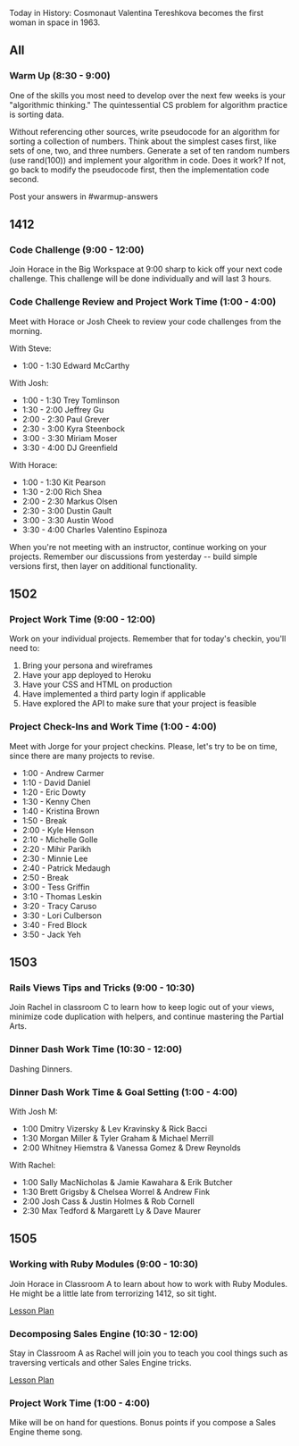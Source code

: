 Today in History: Cosmonaut Valentina Tereshkova becomes the first woman in space in 1963.

## All

### Warm Up (8:30 - 9:00)

One of the skills you most need to develop over the next few weeks is your "algorithmic thinking." The quintessential CS problem for algorithm practice is sorting data.

Without referencing other sources, write pseudocode for an algorithm for sorting a collection of numbers. Think about the simplest cases first, like sets of one, two, and three numbers.
Generate a set of ten random numbers (use rand(100)) and implement your algorithm in code. Does it work? If not, go back to modify the pseudocode first, then the implementation code second.

Post your answers in #warmup-answers

## 1412

### Code Challenge (9:00 - 12:00)

Join Horace in the Big Workspace at 9:00 sharp to kick off your next code challenge. This challenge will be done individually and will last 3 hours.

### Code Challenge Review and Project Work Time (1:00 - 4:00)

Meet with Horace or Josh Cheek to review your code challenges from the morning.

With Steve:

* 1:00 - 1:30 Edward McCarthy

With Josh:

* 1:00 - 1:30 Trey Tomlinson
* 1:30 - 2:00 Jeffrey Gu
* 2:00 - 2:30 Paul Grever
* 2:30 - 3:00 Kyra Steenbock
* 3:00 - 3:30 Miriam Moser
* 3:30 - 4:00 DJ Greenfield

With Horace:

* 1:00 - 1:30 Kit Pearson
* 1:30 - 2:00 Rich Shea
* 2:00 - 2:30 Markus Olsen
* 2:30 - 3:00 Dustin Gault
* 3:00 - 3:30 Austin Wood
* 3:30 - 4:00 Charles Valentino Espinoza

When you're not meeting with an instructor, continue working on your projects. Remember our discussions from yesterday -- build simple versions first, then layer on additional functionality.

## 1502

### Project Work Time (9:00 - 12:00)

Work on your individual projects. Remember that for today's checkin, you'll need to:

1. Bring your persona and wireframes
2. Have your app deployed to Heroku
3. Have your CSS and HTML on production
4. Have implemented a third party login if applicable
5. Have explored the API to make sure that your project is feasible

### Project Check-Ins and Work Time (1:00 - 4:00)

Meet with Jorge for your project checkins. Please, let's try to be on time, since there are many projects to revise.

* 1:00 - Andrew Carmer
* 1:10 - David Daniel
* 1:20 - Eric Dowty
* 1:30 - Kenny Chen
* 1:40 - Kristina Brown
* 1:50 - Break
* 2:00 - Kyle Henson
* 2:10 - Michelle Golle
* 2:20 - Mihir Parikh
* 2:30 - Minnie Lee
* 2:40 - Patrick Medaugh
* 2:50 - Break
* 3:00 - Tess Griffin
* 3:10 - Thomas Leskin
* 3:20 - Tracy Caruso
* 3:30 - Lori Culberson
* 3:40 - Fred Block
* 3:50 - Jack Yeh

## 1503

### Rails Views Tips and Tricks (9:00 - 10:30)

Join Rachel in classroom C to learn how to keep logic out of your views, minimize code duplication with helpers, and continue mastering the Partial Arts.

### Dinner Dash Work Time (10:30 - 12:00)

Dashing Dinners.

### Dinner Dash Work Time & Goal Setting (1:00 - 4:00)

With Josh M:

* 1:00 Dmitry Vizersky & Lev Kravinsky & Rick Bacci
* 1:30 Morgan Miller & Tyler Graham & Michael Merrill
* 2:00 Whitney Hiemstra & Vanessa Gomez & Drew Reynolds

With Rachel:

* 1:00 Sally MacNicholas & Jamie Kawahara & Erik Butcher
* 1:30 Brett Grigsby & Chelsea Worrel & Andrew Fink
* 2:00 Josh Cass & Justin Holmes & Rob Cornell
* 2:30 Max Tedford & Margarett Ly & Dave Maurer

## 1505

### Working with Ruby Modules (9:00 - 10:30)

Join Horace in Classroom A to learn about how to work with Ruby Modules. He might be a little late from terrorizing 1412, so sit tight.

[Lesson Plan](https://github.com/turingschool/lesson_plans/blob/master/ruby_01-object_oriented_programming_with_ruby/modules.markdown)

### Decomposing Sales Engine (10:30 - 12:00)

Stay in Classroom A as Rachel will join you to teach you cool things such as traversing verticals and other Sales Engine tricks.

[Lesson Plan](https://github.com/turingschool/lesson_plans/blob/master/ruby_01-object_oriented_programming_with_ruby/sales_engine_decomposition.markdown)

### Project Work Time (1:00 - 4:00)

Mike will be on hand for questions. Bonus points if you compose a Sales Engine theme song.


